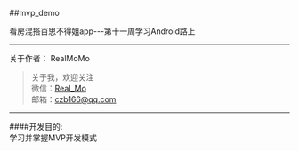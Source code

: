 ##mvp_demo

看房混搭百思不得姐app---第十一周学习Android路上

---
关于作者：
RealMoMo
> 关于我，欢迎关注  
   微信：[Real_Mo]()  
   邮箱：czb166@qq.com
-------------
####开发目的: 
<br>学习并掌握MVP开发模式</br>


